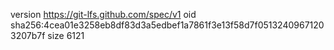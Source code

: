version https://git-lfs.github.com/spec/v1
oid sha256:4cea01e3258eb8df83d3a5edbef1a7861f3e13f58d7f05132409671203207b7f
size 6121
